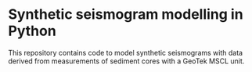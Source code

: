 # Synthetic seismogram modelling in Python
This repository contains code to model synthetic seismograms with data derived from measurements of sediment cores with a GeoTek MSCL unit. 
